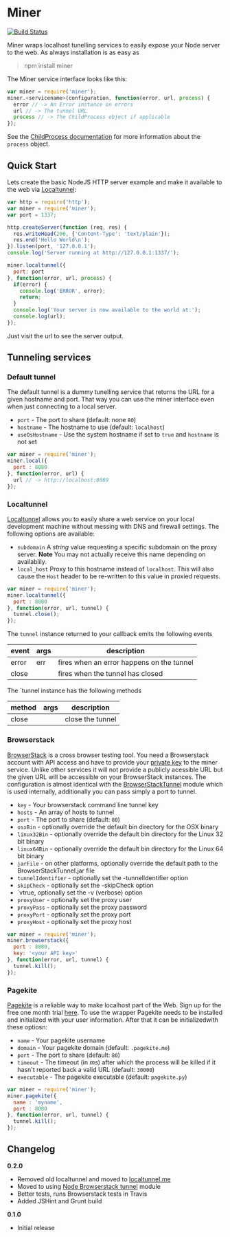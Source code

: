 # Miner

[![Build Status](https://travis-ci.org/daffl/miner.png?branch=master)](https://travis-ci.org/daffl/miner)

Miner wraps localhost tunelling services to easily expose your Node server to the web. As always installation is as easy as

> npm install miner

The Miner service interface looks like this:

```js
var miner = require('miner');
miner.<servicename>(configuration, function(error, url, process) {
  error // -> An Error instance on errors
  url // -> The tunnel URL
  process // -> The ChildProcess object if applicable
});
```

See the [ChildProcess documentation](http://nodejs.org/api/child_process.html#child_process_class_childprocess)
for more information about the `process` object.

## Quick Start

Lets create the basic NodeJS HTTP server example and make it available to the web via
[Localtunnel](http://progrium.com/localtunnel/):

```js
var http = require('http');
var miner = require('miner');
var port = 1337;

http.createServer(function (req, res) {
  res.writeHead(200, {'Content-Type': 'text/plain'});
  res.end('Hello World\n');
}).listen(port, '127.0.0.1');
console.log('Server running at http://127.0.0.1:1337/');

miner.localtunnel({
  port: port
}, function(error, url, process) {
  if(error) {
    console.log('ERROR', error);
    return;
  }
  console.log('Your server is now available to the world at:');
  console.log(url);
});
```

Just visit the url to see the server output.

## Tunneling services

### Default tunnel

The default tunnel is a dummy tunelling service that returns the URL for a given hostname and port. That way you
can use the miner interface even when just connecting to a local server.

* `port` - The port to share (default: none `80`)
* `hostname` - The hostname to use (default: `localhost`)
* `useOsHostname` - Use the system hostname if set to `true` and `hostname` is not set

```js
var miner = require('miner');
miner.local({
  port : 8080
}, function(error, url) {
  url // -> http://localhost:8080
});
```

### Localtunnel

[Localtunnel](http://localtunnel.me) allows you to easily share a web service on your local development machine without messing with DNS and firewall settings. The following options are available:

* `subdomain` A *string* value requesting a specific subdomain on the proxy server. **Note** You may not actually receive this name depending on availablily.
* `local_host` Proxy to this hostname instead of `localhost`. This will also cause the `Host` header to be re-written to this value in proxied requests.

```js
var miner = require('miner');
miner.localtunnel({
  port : 8080
}, function(error, url, tunnel) {
  tunnel.close();
});
```

The `tunnel` instance returned to your callback emits the following events

|event|args|description|
|----|----|----|
|error|err|fires when an error happens on the tunnel|
|close||fires when the tunnel has closed|

The `tunnel instance has the following methods

|method|args|description|
|----|----|----|
|close||close the tunnel|


### Browserstack

[BrowserStack](http://browserstack.com) is a cross browser testing tool. You need a Browserstack account with API access and have to provide your [private key](http://www.browserstack.com/local-testing#cmd-tunnel) to the miner service. Unlike other
services it will not provide a publicly acessible URL but the given URL will be accessible on your BrowserStack
 instances. The configuration is almost identical with the [BrowserStackTunnel](https://github.com/pghalliday/node-BrowserStackTunnel) module which is used internally, additionally you can pass simply a port to tunnel.

* `key` - Your browserstack command line tunnel key
* `hosts` - An array of hosts to tunnel
* `port` - The port to share (default: `80`)
* `osxBin` - optionally override the default bin directory for the OSX binary
* `linux32Bin` - optionally override the default bin directory for the Linux 32 bit binary
* `linux64Bin` - optionally override the default bin directory for the Linux 64 bit binary
* `jarFile` - on other platforms, optionally override the default path to the BrowserStackTunnel.jar file
* `tunnelIdentifier` - optionally set the -tunnelIdentifier option
* `skipCheck` - optionally set the -skipCheck option
* `vtrue, optionally set the -v (verbose) option
* `proxyUser` - optionally set the proxy user
* `proxyPass` - optionally set the proxy password
* `proxyPort` - optionally set the proxy port
* `proxyHost` - optionally set the proxy host

```js
var miner = require('miner');
miner.browserstack({
  port : 8080,
  key: '<your API key>'
}, function(error, url, tunnel) {
  tunnel.kill();
});
```


### Pagekite

[Pagekite](https://pagekite.net/) is a reliable way to make localhost part of the Web.
Sign up for the free one month trial [here](https://pagekite.net/signup/).
To use the wrapper Pagekite needs to be installed and initialized with your user information.
After that it can be initializedwith these optiosn:

* `name` - Your pagekite username
* `domain` - Your pagekite domain (default: `.pagekite.me`)
* `port` - The port to share (default: `80`)
* `timeout` - The timeout (in *ms*) after which the process will be killed if
it hasn't reported back a valid URL (default: `30000`)
* `executable` - The pagekite executable (default: `pagekite.py`)

```js
var miner = require('miner');
miner.pagekite({
  name : 'myname',
  port : 8080
}, function(error, url, tunnel) {
  tunnel.kill();
});
```


## Changelog

__0.2.0__

- Removed old localtunnel and moved to [localtunnel.me](http://localtunnel.me)
- Moved to using [Node Browserstack tunnel](https://github.com/pghalliday/node-BrowserStackTunnel) module
- Better tests, runs Browserstack tests in Travis
- Added JSHint and Grunt build

__0.1.0__

- Initial release
